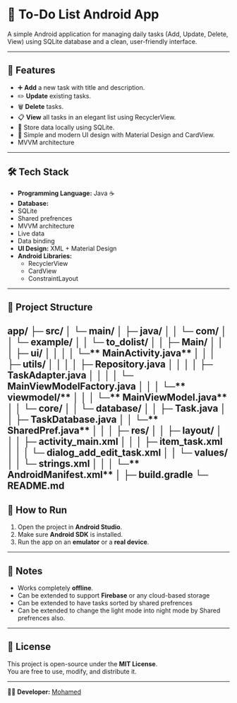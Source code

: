 # 📝 To-Do List Android App

A simple Android application for managing daily tasks (Add, Update, Delete, View) using SQLite database and a clean, user-friendly interface.

---

## 📱 Features
- ➕ **Add** a new task with title and description.
- ✏️ **Update** existing tasks.
- 🗑️ **Delete** tasks.
- 📋 **View** all tasks in an elegant list using RecyclerView.
- 💾 Store data locally using SQLite.
- 🎨 Simple and modern UI design with Material Design and CardView.
- MVVM architecture

---

## 🛠️ Tech Stack
- **Programming Language:** Java ☕
- **Database:**
- SQLite
- Shared prefrences
- MVVM architecture
- Live data
- Data binding
- **UI Design:** XML + Material Design
- **Android Libraries:**
  - RecyclerView
  - CardView
  - ConstraintLayout
---


## 📂 Project Structure
**app**/
├─ **src**/
│ └─ **main**/
│ ├─ **java**/
│ │ └─ **com**/
│ │ └─ **example**/
│ │ └─ **to_dolist**/
│ │ ├─ **Main**/
│ │ │ ├─ **ui**/
│ │ │ │ └─** MainActivity.java**
│ │ │ ├─ **utils**/
│ │ │ │ ├─ **Repository.java**
│ │ │ │ ├─ **TaskAdapter.java**
│ │ │ │ └─ **MainViewModelFactory.java**
│ │ │ └─** viewmodel/**
│ │ │ └─** MainViewModel.java**
│ │ └─ **core/**
│ │ └─ **database/**
│ │ ├─ **Task.java**
│ │ ├─ **TaskDatabase.java**
│ │ └─** SharedPref.java**
│ │
│ ├─ **res/**
│ │ ├─ **layout/**
│ │ │ ├─ **activity_main.xml**
│ │ │ ├─ **item_task.xml**
│ │ │ └─ **dialog_add_edit_task.xml**
│ │ └─ **values/**
│ │ └─ **strings.xml**
│ │
│ └─** AndroidManifest.xml**
│
├─ **build.gradle**
└─ **README.md**
---

## 🚀 How to Run
1. Open the project in **Android Studio**.
2. Make sure **Android SDK** is installed.
3. Run the app on an **emulator** or a **real device**.

---

## 📌 Notes
- Works completely **offline**.
- Can be extended to support **Firebase** or any cloud-based storage
- Can be extended to have tasks sorted by shared prefrences
- Can be extended to change the light mode into night mode by Shared prefrences also.

---

## 📄 License
This project is open-source under the **MIT License**.  
You are free to use, modify, and distribute it.

---
👨‍💻 **Developer:** [Mohamed](https://github.com/MohamedAbdelrahmanMetwally)
